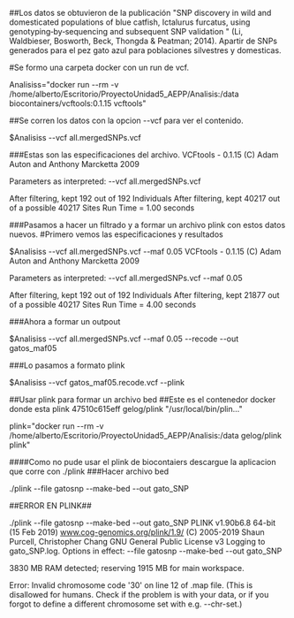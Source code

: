 ##Los datos se obtuvieron de la publicación "SNP discovery in wild and domesticated populations of blue catfish, Ictalurus furcatus, using genotyping‐by‐sequencing and subsequent SNP validation " (Li,
Waldbieser, Bosworth, Beck, Thongda & Peatman; 2014). Apartir de SNPs generados para el pez gato azul para poblaciones silvestres y domesticas.

#Se formo una carpeta docker con un run de vcf.

Analisiss="docker run --rm -v /home/alberto/Escritorio/ProyectoUnidad5_AEPP/Analisis:/data biocontainers/vcftools:0.1.15 vcftools"

##Se corren los datos con la opcion --vcf para ver el contenido.

$Analisiss --vcf all.mergedSNPs.vcf

###Estas son las especificaciones del archivo.
VCFtools - 0.1.15
(C) Adam Auton and Anthony Marcketta 2009

Parameters as interpreted:
	--vcf all.mergedSNPs.vcf

After filtering, kept 192 out of 192 Individuals
After filtering, kept 40217 out of a possible 40217 Sites
Run Time = 1.00 seconds

###Pasamos a hacer un filtrado y a formar un archivo plink con estos datos nuevos.
#Primero vemos las especificaciones y resultados

$Analisiss --vcf all.mergedSNPs.vcf --maf 0.05
VCFtools - 0.1.15
(C) Adam Auton and Anthony Marcketta 2009

Parameters as interpreted:
	--vcf all.mergedSNPs.vcf
	--maf 0.05

After filtering, kept 192 out of 192 Individuals
After filtering, kept 21877 out of a possible 40217 Sites
Run Time = 4.00 seconds


###Ahora a formar un outpout

$Analisiss --vcf all.mergedSNPs.vcf --maf 0.05 --recode --out gatos_maf05

###Lo pasamos a formato plink

$Analisiss --vcf gatos_maf05.recode.vcf --plink

##Usar plink para formar un archivo bed
##Este es el contenedor docker donde esta plink
47510c615eff        gelog/plink    "/usr/local/bin/plin…"

plink="docker run --rm -v /home/alberto/Escritorio/ProyectoUnidad5_AEPP/Analisis:/data gelog/plink plink"

####Como no pude usar el plink de biocontaiers descargue la aplicacion que corre con ./plink
###Hacer archivo bed

./plink --file gatosnp --make-bed --out gato_SNP

##ERROR EN PLINK##

./plink --file gatosnp --make-bed --out gato_SNP
PLINK v1.90b6.8 64-bit (15 Feb 2019)           www.cog-genomics.org/plink/1.9/
(C) 2005-2019 Shaun Purcell, Christopher Chang   GNU General Public License v3
Logging to gato_SNP.log.
Options in effect:
  --file gatosnp
  --make-bed
  --out gato_SNP

3830 MB RAM detected; reserving 1915 MB for main workspace.

Error: Invalid chromosome code '30' on line 12 of .map file.
(This is disallowed for humans.  Check if the problem is with your data, or if
you forgot to define a different chromosome set with e.g. --chr-set.)
